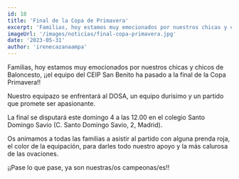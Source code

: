 ```yaml
---
id: 18
title: 'Final de la Copa de Primavera'
excerpt: 'Familias, hoy estamos muy emocionados por nuestros chicas y chicos de Baloncesto, ¡¡el equipo del CEIP San Benito ha pasado a la final de la Copa Primavera!!'
imageUrl: '/images/noticias/final-copa-primavera.jpg'
date: '2023-05-31'
author: 'irenecazanaampa'
---
```


Familias, hoy estamos muy emocionados por nuestros chicas y chicos de Baloncesto, ¡¡el equipo del CEIP San Benito ha pasado a la final de la Copa Primavera!!

Nuestro equipazo se enfrentará al DOSA, un equipo durisimo y un partido que promete ser apasionante.

La final se disputará este domingo 4 a las 12.00 en el colegio Santo Domingo Savio (C. Santo Domingo Savio, 2, Madrid).

Os animamos a todas las familias a asistir al partido con alguna prenda roja, el color de la equipación, para darles todo nuestro apoyo y la más calurosa de las ovaciones.

¡¡Pase lo que pase, ya son nuestras/os campeonas/es!!